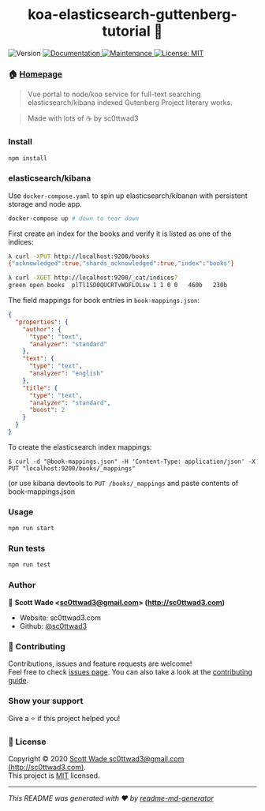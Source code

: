 <h1 align="center">koa-elasticsearch-guttenberg-tutorial 👋</h1>
<p>
  <img alt="Version" src="https://img.shields.io/badge/version-0.0.1-blue.svg?cacheSeconds=2592000" />
  <a href="https://github.com/sc0ttwad3/koa-elasticsearch-guttenberg-tutorial#readme" target="_blank">
    <img alt="Documentation" src="https://img.shields.io/badge/documentation-yes-brightgreen.svg" />
  </a>
  <a href="https://github.com/sc0ttwad3/koa-elasticsearch-guttenberg-tutorial/graphs/commit-activity" target="_blank">
    <img alt="Maintenance" src="https://img.shields.io/badge/Maintained%3F-yes-green.svg" />
  </a>
  <a href="https://github.com/sc0ttwad3/koa-elasticsearch-guttenberg-tutorial/blob/master/LICENSE" target="_blank">
    <img alt="License: MIT" src="https://img.shields.io/github/license/sc0ttwad3/koa-elasticsearch-guttenberg-tutorial" />
  </a>
</p>

### 🏠 [Homepage](https://github.com/sc0ttwad3/koa-elasticsearch-guttenberg-tutorial#readme)

> Vue portal to node/koa service for full-text searching elasticsearch/kibana indexed Gutenberg Project literary works.

> Made with lots of ☕️ by sc0ttwad3

### Install

```sh
npm install
```

### elasticsearch/kibana

Use `docker-compose.yaml` to spin up elasticsearch/kibanan with persistent storage and node app.

```sh
docker-compose up # down to tear down
```

First create an index for the books and verify it is listed as one of the indices:

```sh
λ curl -XPUT http://localhost:9200/books
{"acknowledged":true,"shards_acknowledged":true,"index":"books"}

λ curl -XGET http://localhost:9200/_cat/indices?
green open books  plTl1SD0QUCRTvWOFLOLsw 1 1 0 0   460b   230b
```

The field mappings for book entries in `book-mappings.json`:

```json
{
  "properties": {
    "author": {
      "type": "text",
      "analyzer": "standard"
    },
    "text": {
      "type": "text",
      "analyzer": "english"
    },
    "title": {
      "type": "text",
      "analyzer": "standard",
      "boost": 2
    }
  }
}
```

To create the elasticsearch index mappings:

```
$ curl -d "@book-mappings.json" -H 'Content-Type: application/json' -X PUT "localhost:9200/books/_mappings"
```

(or use kibana devtools to `PUT /books/_mappings` and paste contents of book-mappings.json

### Usage

```sh
npm run start
```

### Run tests

```sh
npm run test
```

### Author

👤 **Scott Wade <<sc0ttwad3@gmail.com>> (http://sc0ttwad3.com)**

- Website: sc0ttwad3.com
- Github: [@sc0ttwad3](https://github.com/sc0ttwad3)

### 🤝 Contributing

Contributions, issues and feature requests are welcome!<br />Feel free to check [issues page](https://github.com/sc0ttwad3/koa-elasticsearch-guttenberg-tutorial/issues). You can also take a look at the [contributing guide](https://github.com/sc0ttwad3/koa-elasticsearch-guttenberg-tutorial/blob/master/CONTRIBUTING.md).

### Show your support

Give a ⭐️ if this project helped you!

### 📝 License

Copyright © 2020 [Scott Wade <sc0ttwad3@gmail.com> (http://sc0ttwad3.com)](https://github.com/sc0ttwad3).<br />
This project is [MIT](https://github.com/sc0ttwad3/koa-elasticsearch-guttenberg-tutorial/blob/master/LICENSE) licensed.

---

_This README was generated with ❤️ by [readme-md-generator](https://github.com/kefranabg/readme-md-generator)_
